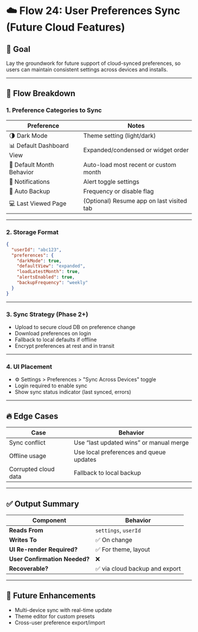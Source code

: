 # ☁️ Flow 24: User Preferences Sync (Future Cloud Features)

## 🧠 Goal

Lay the groundwork for future support of cloud-synced preferences, so users can maintain consistent settings across devices and installs.

---

## 🔄 Flow Breakdown

### 1. Preference Categories to Sync

| Preference | Notes |
|------------|-------|
| 🌗 Dark Mode | Theme setting (light/dark) |
| 📊 Default Dashboard View | Expanded/condensed or widget order |
| 📆 Default Month Behavior | Auto-load most recent or custom month |
| 💬 Notifications | Alert toggle settings |
| 💾 Auto Backup | Frequency or disable flag |
| 💻 Last Viewed Page | (Optional) Resume app on last visited tab |

---

### 2. Storage Format

```json
{
  "userId": "abc123",
  "preferences": {
    "darkMode": true,
    "defaultView": "expanded",
    "loadLatestMonth": true,
    "alertsEnabled": true,
    "backupFrequency": "weekly"
  }
}
```

---

### 3. Sync Strategy (Phase 2+)

- Upload to secure cloud DB on preference change
- Download preferences on login
- Fallback to local defaults if offline
- Encrypt preferences at rest and in transit

---

### 4. UI Placement

- ⚙️ Settings > Preferences > "Sync Across Devices" toggle
- Login required to enable sync
- Show sync status indicator (last synced, errors)

---

## 🔥 Edge Cases

| Case | Behavior |
|------|----------|
| Sync conflict | Use “last updated wins” or manual merge |
| Offline usage | Use local preferences and queue updates |
| Corrupted cloud data | Fallback to local backup |

---

## ✅ Output Summary

| Component | Behavior |
|----------|----------|
| **Reads From** | `settings`, `userId` |
| **Writes To** | ✅ On change |
| **UI Re-render Required?** | ✅ For theme, layout |
| **User Confirmation Needed?** | ❌ |
| **Recoverable?** | ✅ via cloud backup and export |

---

## 🔮 Future Enhancements

- Multi-device sync with real-time update
- Theme editor for custom presets
- Cross-user preference export/import